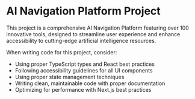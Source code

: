 <!-- Use this file to provide workspace-specific custom instructions to Copilot. For more details, visit https://code.visualstudio.com/docs/copilot/copilot-customization#_use-a-githubcopilotinstructionsmd-file -->

# AI Navigation Platform Project

This project is a comprehensive AI Navigation Platform featuring over 100 innovative tools, designed to streamline user experience and enhance accessibility to cutting-edge artificial intelligence resources.

When writing code for this project, consider:
- Using proper TypeScript types and React best practices
- Following accessibility guidelines for all UI components
- Using proper state management techniques
- Writing clean, maintainable code with proper documentation
- Optimizing for performance with Next.js best practices

